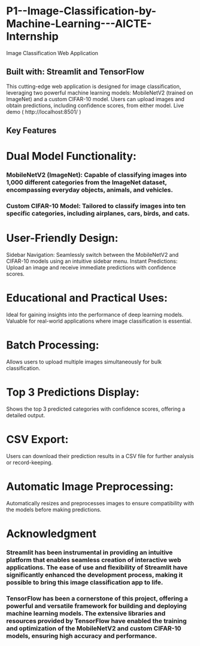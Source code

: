 # P1--Image-Classification-by-Machine-Learning---AICTE-Internship

Image Classification Web Application

## Built with: Streamlit and TensorFlow
This cutting-edge web application is designed for image classification, leveraging two powerful machine learning models: MobileNetV2 (trained on ImageNet) and a custom CIFAR-10 model. Users can upload images and obtain predictions, including confidence scores, from either model. Live demo ( http://localhost:8501/ )

## Key Features

# Dual Model Functionality:
### MobileNetV2 (ImageNet):   Capable of classifying images into 1,000 different categories from the ImageNet dataset, encompassing everyday objects, animals, and vehicles.
### Custom CIFAR-10 Model: Tailored to classify images into ten specific categories, including airplanes, cars, birds, and cats.

# User-Friendly Design:
Sidebar Navigation: Seamlessly switch between the MobileNetV2 and CIFAR-10 models using an intuitive sidebar menu.
Instant Predictions: Upload an image and receive immediate predictions with confidence scores.

# Educational and Practical Uses:
Ideal for gaining insights into the performance of deep learning models.
Valuable for real-world applications where image classification is essential.


      
# Batch Processing:
Allows users to upload multiple images simultaneously for bulk classification.



# Top 3 Predictions Display:
Shows the top 3 predicted categories with confidence scores, offering a detailed output.



# CSV Export:
Users can download their prediction results in a CSV file for further analysis or record-keeping.



# Automatic Image Preprocessing:
Automatically resizes and preprocesses images to ensure compatibility with the models before making predictions.


# Acknowledgment
### Streamlit has been instrumental in providing an intuitive platform that enables seamless creation of interactive web applications. The ease of use and flexibility of Streamlit have significantly enhanced the development process, making it possible to bring this image classification app to life.

### TensorFlow has been a cornerstone of this project, offering a powerful and versatile framework for building and deploying machine learning models. The extensive libraries and resources provided by TensorFlow have enabled the training and optimization of the MobileNetV2 and custom CIFAR-10 models, ensuring high accuracy and performance.

